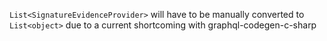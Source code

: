 `List<SignatureEvidenceProvider>` will have to be manually converted to `List<object>` due to a current shortcoming with graphql-codegen-c-sharp
